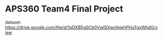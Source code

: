 # APS360 Team4 Final Project


dataset:
https://drive.google.com/file/d/1qDXB5g0Cb0VwISXwnfeiehPHuTgxWhdG/view
